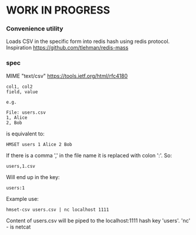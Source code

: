 # WORK IN PROGRESS
  
### Convenience utility
Loads CSV in the specific form into redis hash using redis protocol.
Inspiration https://github.com/tlehman/redis-mass

### spec
MIME "text/csv" https://tools.ietf.org/html/rfc4180
  
```
col1, col2
field, value

e.g.

File: users.csv
1, Alice
2, Bob
```
is equivalent to:
```
HMSET users 1 Alice 2 Bob
```
If there is a comma ',' in the file name it is replaced with colon ':'. So:
```
users,1.csv
```
Will end up in the key:
```
users:1
```
Example use:
```
hmset-csv users.csv | nc localhost 1111
```
Content of users.csv will be piped to the localhost:1111 hash key 'users'. 'nc' - is netcat

